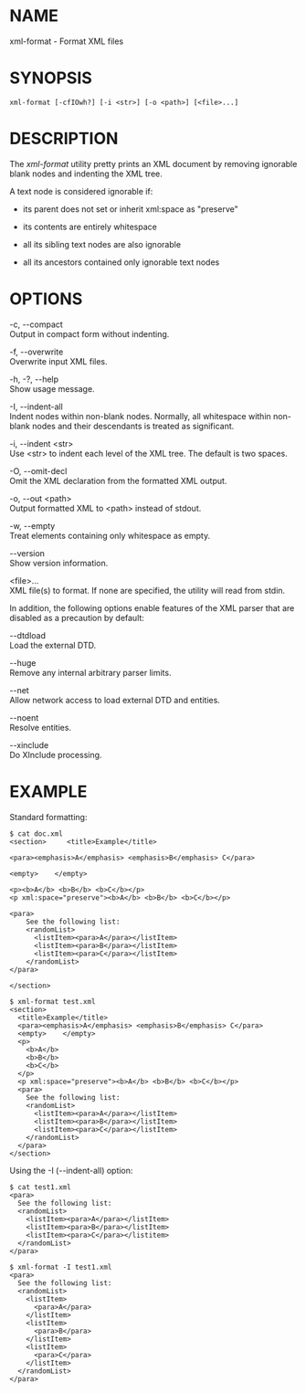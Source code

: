 NAME
====

xml-format - Format XML files

SYNOPSIS
========

    xml-format [-cfIOwh?] [-i <str>] [-o <path>] [<file>...]

DESCRIPTION
===========

The *xml-format* utility pretty prints an XML document by removing
ignorable blank nodes and indenting the XML tree.

A text node is considered ignorable if:

-   its parent does not set or inherit xml:space as "preserve"

-   its contents are entirely whitespace

-   all its sibling text nodes are also ignorable

-   all its ancestors contained only ignorable text nodes

OPTIONS
=======

-c, --compact  
Output in compact form without indenting.

-f, --overwrite  
Overwrite input XML files.

-h, -?, --help  
Show usage message.

-I, --indent-all  
Indent nodes within non-blank nodes. Normally, all whitespace within
non-blank nodes and their descendants is treated as significant.

-i, --indent &lt;str&gt;  
Use &lt;str&gt; to indent each level of the XML tree. The default is two
spaces.

-O, --omit-decl  
Omit the XML declaration from the formatted XML output.

-o, --out &lt;path&gt;  
Output formatted XML to &lt;path&gt; instead of stdout.

-w, --empty  
Treat elements containing only whitespace as empty.

--version  
Show version information.

&lt;file&gt;...  
XML file(s) to format. If none are specified, the utility will read from
stdin.

In addition, the following options enable features of the XML parser
that are disabled as a precaution by default:

--dtdload  
Load the external DTD.

--huge  
Remove any internal arbitrary parser limits.

--net  
Allow network access to load external DTD and entities.

--noent  
Resolve entities.

--xinclude  
Do XInclude processing.

EXAMPLE
=======

Standard formatting:

    $ cat doc.xml
    <section>     <title>Example</title>

    <para><emphasis>A</emphasis> <emphasis>B</emphasis> C</para>

    <empty>    </empty>

    <p><b>A</b> <b>B</b> <b>C</b></p>
    <p xml:space="preserve"><b>A</b> <b>B</b> <b>C</b></p>

    <para>
        See the following list:
        <randomList>
          <listItem><para>A</para></listItem>
          <listItem><para>B</para></listItem>
          <listItem><para>C</para></listItem>
        </randomList>
    </para>

    </section>

    $ xml-format test.xml
    <section>
      <title>Example</title>
      <para><emphasis>A</emphasis> <emphasis>B</emphasis> C</para>
      <empty>    </empty>
      <p>
        <b>A</b>
        <b>B</b>
        <b>C</b>
      </p>
      <p xml:space="preserve"><b>A</b> <b>B</b> <b>C</b></p>
      <para>
        See the following list:
        <randomList>
          <listItem><para>A</para></listItem>
          <listItem><para>B</para></listItem>
          <listItem><para>C</para></listItem>
        </randomList>
      </para>
    </section>

Using the -I (--indent-all) option:

    $ cat test1.xml
    <para>
      See the following list:
      <randomList>
        <listItem><para>A</para></listItem>
        <listItem><para>B</para></listItem>
        <listItem><para>C</para></listitem>
      </randomList>
    </para>

    $ xml-format -I test1.xml
    <para>
      See the following list:
      <randomList>
        <listItem>
          <para>A</para>
        </listItem>
        <listItem>
          <para>B</para>
        </listItem>
        <listItem>
          <para>C</para>
        </listItem>
      </randomList>
    </para>
